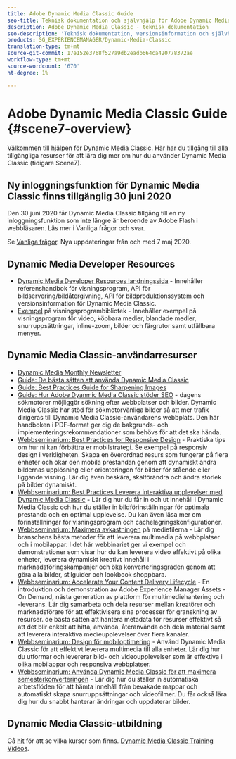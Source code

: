 ```yaml
---
title: Adobe Dynamic Media Classic Guide
seo-title: Teknisk dokumentation och självhjälp för Adobe Dynamic Media Classic
description: Adobe Dynamic Media Classic - teknisk dokumentation
seo-description: 'Teknisk dokumentation, versionsinformation och självhjälpsmaterial för Adobe Dynamic Media Classic, tidigare Scene 7 '
products: SG_EXPERIENCEMANAGER/Dynamic-Media-Classic
translation-type: tm+mt
source-git-commit: 17e152e3768f527a9db2eadb664ca420778372ae
workflow-type: tm+mt
source-wordcount: '670'
ht-degree: 1%

---
```



# Adobe Dynamic Media Classic Guide {#scene7-overview}

Välkommen till hjälpen för Dynamic Media Classic. Här har du tillgång till alla tillgängliga resurser för att lära dig mer om hur du använder Dynamic Media Classic (tidigare Scene7).

## Ny inloggningsfunktion för Dynamic Media Classic finns tillgänglig 30 juni 2020

Den 30 juni 2020 får Dynamic Media Classic tillgång till en ny inloggningsfunktion som inte längre är beroende av Adobe Flash i webbläsaren. Läs mer i Vanliga frågor och svar.

Se [Vanliga frågor](new-ui-2020.md). Nya uppdateringar från och med 7 maj 2020.

## Dynamic Media Developer Resources

* [Dynamic Media Developer Resources landningssida](https://docs.adobe.com/content/help/en/dynamic-media-developer-resources/landing/home.html)  - Innehåller referenshandbok för visningsprogram, API för bildservering/bildåtergivning, API för bildproduktionssystem och versionsinformation för Dynamic Media Classic.
* [Exempel](https://landing.adobe.com/en/na/dynamic-media/ctir-2755/live-demos.html)  på visningsprogrambibliotek - Innehåller exempel på visningsprogram för video, köpbara medier, blandade medier, snurruppsättningar, inline-zoom, bilder och färgrutor samt utfällbara menyer.

## Dynamic Media Classic-användarresurser

* [Dynamic Media Monthly Newsletter](dynamic-media-newsletter.md)
* [Guide: De bästa sätten att använda Dynamic Media Classic](https://www.adobe.com/content/dam/www/us/en/marketing/experience-manager-assets/dynamic-media/adobe-dynamic-media-classic-best-practices-guide.pdf)
* [Guide: Best Practices Guide for Sharpening Images](/help/assets/s7_sharpening_images.pdf)
* [Guide: Hur Adobe Dyanmic Media Classic stöder SEO](/help/assets/s7_seo.pdf)  - dagens sökmotorer möjliggör sökning efter webbplatser och bilder. Dynamic Media Classic har stöd för sökmotorvänliga bilder så att mer trafik dirigeras till Dynamic Media Classic-användarens webbplats. Den här handboken i PDF-format ger dig de bakgrunds- och implementeringsrekommendationer som behövs för att det ska hända.
* [Webbseminarium: Best Practices for Responsive Design](http://offers.adobe.com/en/na/marketing/landings/_40458_responsive_design_live_on_demand_webinar.html)  - Praktiska tips om hur ni kan förbättra er mobilstrategi. Se exempel på responsiv design i verkligheten. Skapa en överordnad resurs som fungerar på flera enheter och ökar den mobila prestandan genom att dynamiskt ändra bildernas upplösning eller orienteringen för bilder för stående eller liggande visning. Lär dig även beskära, skalförändra och ändra storlek på bilder dynamiskt.
* [Webbseminarium: Best Practices Leverera interaktiva upplevelser med Dynamic Media Classic](http://seminars.adobeconnect.com/p7wb8ej3u6d/)  - Lär dig hur du får in och ut innehåll i Dynamic Media Classic och hur du ställer in bildförinställningar för optimala prestanda och en optimal upplevelse. Du kan även läsa mer om förinställningar för visningsprogram och cachelagringskonfigurationer.
* [Webbseminarium: Maximera avkastningen](https://adobecustomersuccess.adobeconnect.com/p5ar3hfrrec/?launcher=false&amp;fcsContent=true&amp;pbMode=normal&amp;proto=true)  på mediefilerna - Lär dig branschens bästa metoder för att leverera multimedia på webbplatser och i mobilappar. I det här webbinariet ger vi exempel och demonstrationer som visar hur du kan leverera video effektivt på olika enheter, leverera dynamiskt kreativt innehåll i marknadsföringskampanjer och öka konverteringsgraden genom att göra alla bilder, stilguider och lookbook shoppbara.
* [Webbseminarium: Accelerate Your Content Delivery Lifecycle](https://adobecustomersuccess.adobeconnect.com/p88ducm9pqv/)  - En introduktion och demonstration av Adobe Experience Manager Assets - On Demand, nästa generation av plattform för multimediehantering och -leverans. Lär dig samarbeta och dela resurser mellan kreatörer och marknadsförare för att effektivisera sina processer för granskning av resurser. de bästa sätten att hantera metadata för resurser effektivt så att det blir enkelt att hitta, använda, återanvända och dela material samt att leverera interaktiva medieupplevelser över flera kanaler.
* [Webbseminarium: Design för mobiloptimering](https://adobecustomersuccess.adobeconnect.com/p6oqd3wydif/?launcher=false&amp;fcsContent=true&amp;pbMode=normal&amp;proto=true)  - Använd Dynamic Media Classic för att effektivt leverera multimedia till alla enheter. Lär dig hur du utformar och levererar bild- och videoupplevelser som är effektiva i olika mobilappar och responsiva webbplatser.
* [Webbseminarium: Använda Dynamic Media Classic för att maximera semesterkonverteringen](https://adobecustomersuccess.adobeconnect.com/p32n1yr85c9/?proto=true)  - Lär dig hur du ställer in automatiska arbetsflöden för att hämta innehåll från bevakade mappar och automatiskt skapa snurruppsättningar och videofilmer. Du får också lära dig hur du snabbt hanterar ändringar och uppdaterar bilder.

## Dynamic Media Classic-utbildning

Gå [hit](http://training.adobe.com/training/courses.html#product=adobe-scene7) för att se vilka kurser som finns.
[Dynamic Media Classic Training Videos](/help/training-videos.md).
